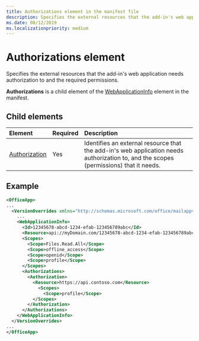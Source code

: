 ```yaml
---
title: Authorizations element in the manifest file
description: Specifies the external resources that the add-in's web application needs authorization to and the required permissions.
ms.date: 08/12/2019
ms.localizationpriority: medium
---
```


# Authorizations element

Specifies the external resources that the add-in's web application needs authorization to and the required permissions.

**Authorizations** is a child element of the [WebApplicationInfo](webapplicationinfo.md) element in the manifest.

## Child elements

|  Element |  Required  |  Description  |
|:-----|:-----|:-----|
|  [Authorization](authorization.md)                |  Yes     |   Identifies an external resource that the add-in's web application needs authorization to, and the scopes (permissions) that it needs. |

## Example

```xml
<OfficeApp>
...
  <VersionOverrides xmlns="http://schemas.microsoft.com/office/mailappversionoverrides" xsi:type="VersionOverridesV1_0">
    ...
    <WebApplicationInfo>
      <Id>12345678-abcd-1234-efab-123456789abc</Id>
      <Resource>api://myDomain.com/12345678-abcd-1234-efab-123456789abc</Resource>
      <Scopes>
        <Scope>Files.Read.All</Scope>
        <Scope>offline_access</Scope>
        <Scope>openid</Scope>
        <Scope>profile</Scope>
      </Scopes>
      <Authorizations>
        <Authorization>
          <Resource>https://api.contoso.com</Resource>
            <Scopes>
              <Scope>profile</Scope>
          </Scopes>
        </Authorization>
      </Authorizations>
    </WebApplicationInfo>
  </VersionOverrides>
...
</OfficeApp>
```
